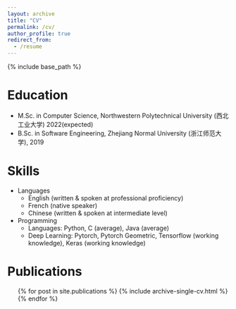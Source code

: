 ```yaml
---
layout: archive
title: "CV"
permalink: /cv/
author_profile: true
redirect_from:
  - /resume
---
```


{% include base_path %}

Education
======
* M.Sc. in Computer Science, Northwestern Polytechnical University (西北工业大学) 2022(expected)
* B.Sc. in Software Engineering, Zhejiang Normal University (浙江师范大学), 2019

<!-- Work experience
======
* Summer 2015: Research Assistant
  * Github University
  * Duties included: Tagging issues
  * Supervisor: Professor Git

* Fall 2015: Research Assistant
  * Github University
  * Duties included: Merging pull requests
  * Supervisor: Professor Hub
   -->
Skills
======
* Languages
  * English (written & spoken at professional proficiency)
  * French (native speaker)
  * Chinese (written & spoken at intermediate level)
* Programming
  * Languages: Python, C (average), Java (average)
  * Deep Learning: Pytorch, Pytorch Geometric, Tensorflow (working knowledge), Keras (working knowledge)


Publications
======
  <ul>{% for post in site.publications %}
    {% include archive-single-cv.html %}
  {% endfor %}</ul>
  
<!-- Talks
======
  <ul>{% for post in site.talks %}
    {% include archive-single-talk-cv.html %}
  {% endfor %}</ul> -->
  
<!-- Teaching
======
  <ul>{% for post in site.teaching %}
    {% include archive-single-cv.html %}
  {% endfor %}</ul> -->
  
<!-- Service and leadership
======
* Currently signed in to 43 different slack teams -->
